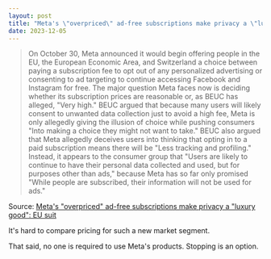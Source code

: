 ```yaml
---
layout: post
title: "Meta's \"overpriced\" ad-free subscriptions make privacy a \"luxury good\": EU suit"
date: 2023-12-05
---
```


> On October 30, Meta announced it would begin offering people in the EU,
the European Economic Area, and Switzerland a choice between paying a
subscription fee to opt out of any personalized advertising or consenting
to ad targeting to continue accessing Facebook and Instagram for free. The
major question Meta faces now is deciding whether its subscription prices
are reasonable or, as BEUC has alleged, "Very high." BEUC argued that
because many users will likely consent to unwanted data collection just to
avoid a high fee, Meta is only allegedly giving the illusion of choice
while pushing consumers "Into making a choice they might not want to take."
BEUC also argued that Meta allegedly deceives users into thinking that
opting in to a paid subscription means there will be "Less tracking and
profiling." Instead, it appears to the consumer group that "Users are
likely to continue to have their personal data collected and used, but for
purposes other than ads," because Meta has so far only promised "While
people are subscribed, their information will not be used for ads."

Source: [Meta's "overpriced" ad-free subscriptions make privacy a "luxury
good": EU suit](https://arstechnica.com/?p=1987523)

It's hard to compare pricing for such a new market segment.

That said, no one is required to use Meta's products. Stopping is an option.

